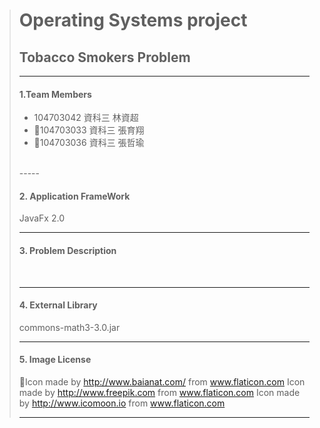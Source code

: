 ># Operating Systems project
>## Tobacco Smokers Problem
>-----
>
>#### 1.Team Members
>- 104703042 資科三 林資超
>- 104703033 資科三 張育翔
>- 104703036 資科三 張哲瑜
></br>
>-----
>
>#### 2. Application FrameWork
>JavaFx 2.0
></br>
>
>-----
>
>#### 3. Problem Description
></br>
>
>
>-----
>
>#### 4. External Library
>commons-math3-3.0.jar
></br>
>
>-----
>
>#### 5. Image License
>Icon made by http://www.baianat.com/ from www.flaticon.com
>Icon made by http://www.freepik.com from www.flaticon.com
>Icon made by http://www.icomoon.io from www.flaticon.com 
></br>
>
>----- 
